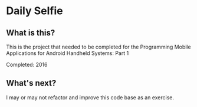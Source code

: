 # Daily Selfie

## What is this?
This is the project that needed to be completed for the Programming Mobile Applications for Android Handheld Systems: Part 1

Completed: 2016

## What's next?
I may or may not refactor and improve this code base as an exercise.
